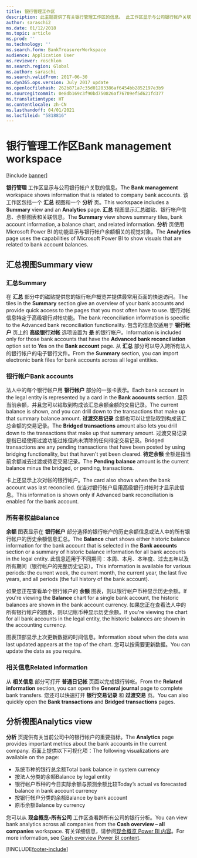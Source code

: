 ```yaml
---
title: 银行管理工作区
description: 此主题提供了有关银行管理工作区的信息。 此工作区显示与公司银行帐户关联的信息，并包括一个汇总视图和一个分析页。 汇总视图显示汇总磁贴、银行帐户信息、余额图表和关联信息。 分析页使用 Microsoft Power BI 的功能显示与银行帐户余额相关的视觉对象。
author: saraschi2
ms.date: 01/12/2018
ms.topic: article
ms.prod: ''
ms.technology: ''
ms.search.form: BankTreasurerWorkspace
audience: Application User
ms.reviewer: roschlom
ms.search.region: Global
ms.author: saraschi
ms.search.validFrom: 2017-06-30
ms.dyn365.ops.version: July 2017 update
ms.openlocfilehash: 262b871a7c35d01283386af6454bb2852197e3b9
ms.sourcegitcommit: 0e8db169c3f90bd750826af76709ef5d621fd377
ms.translationtype: HT
ms.contentlocale: zh-CN
ms.lasthandoff: 04/01/2021
ms.locfileid: "5818816"
---
```

# <a name="bank-management-workspace"></a><span data-ttu-id="a1fb6-106">银行管理工作区</span><span class="sxs-lookup"><span data-stu-id="a1fb6-106">Bank management workspace</span></span>

[!include [banner](../includes/banner.md)]

<span data-ttu-id="a1fb6-107">**银行管理** 工作区显示与公司银行帐户关联的信息。</span><span class="sxs-lookup"><span data-stu-id="a1fb6-107">The **Bank management** workspace shows information that is related to company bank accounts.</span></span> <span data-ttu-id="a1fb6-108">该工作区包括一个 **汇总** 视图和一个 **分析** 页。</span><span class="sxs-lookup"><span data-stu-id="a1fb6-108">This workspace includes a **Summary** view and an **Analytics** page.</span></span> <span data-ttu-id="a1fb6-109">**汇总** 视图显示汇总磁贴、银行帐户信息、余额图表和关联信息。</span><span class="sxs-lookup"><span data-stu-id="a1fb6-109">The **Summary** view shows summary tiles, bank account information, a balance chart, and related information.</span></span> <span data-ttu-id="a1fb6-110">**分析** 页使用 Microsoft Power BI 的功能显示与银行帐户余额相关的视觉对象。</span><span class="sxs-lookup"><span data-stu-id="a1fb6-110">The **Analytics** page uses the capabilities of Microsoft Power BI to show visuals that are related to bank account balances.</span></span>

## <a name="summary-view"></a><span data-ttu-id="a1fb6-111">汇总视图</span><span class="sxs-lookup"><span data-stu-id="a1fb6-111">Summary view</span></span>

### <a name="summary"></a><span data-ttu-id="a1fb6-112">汇总</span><span class="sxs-lookup"><span data-stu-id="a1fb6-112">Summary</span></span>

<span data-ttu-id="a1fb6-113">在 **汇总** 部分中的磁贴提供您的银行帐户概览并提供最常用页面的快速访问。</span><span class="sxs-lookup"><span data-stu-id="a1fb6-113">The tiles in the **Summary** section give an overview of your bank accounts and provide quick access to the pages that you most often have to use.</span></span> <span data-ttu-id="a1fb6-114">银行对帐信息特定于高级银行对帐功能。</span><span class="sxs-lookup"><span data-stu-id="a1fb6-114">The bank reconciliation information is specific to the Advanced bank reconciliation functionality.</span></span> <span data-ttu-id="a1fb6-115">包含的信息仅适用于 **银行帐户** 页上的 **高级银行对帐** 选项设置为 **是** 的银行帐户。</span><span class="sxs-lookup"><span data-stu-id="a1fb6-115">Information is included only for those bank accounts that have the **Advanced bank reconciliation** option set to **Yes** on the **Bank account** page.</span></span> <span data-ttu-id="a1fb6-116">从 **汇总** 部分可以导入跨所有法人的银行帐户的电子银行文件。</span><span class="sxs-lookup"><span data-stu-id="a1fb6-116">From the **Summary** section, you can import electronic bank files for bank accounts across all legal entities.</span></span>

### <a name="bank-accounts"></a><span data-ttu-id="a1fb6-117">银行帐户</span><span class="sxs-lookup"><span data-stu-id="a1fb6-117">Bank accounts</span></span>

<span data-ttu-id="a1fb6-118">法人中的每个银行帐户用 **银行帐户** 部分的一张卡表示。</span><span class="sxs-lookup"><span data-stu-id="a1fb6-118">Each bank account in the legal entity is represented by a card in the **Bank accounts** section.</span></span> <span data-ttu-id="a1fb6-119">显示当前余额，并且您可以钻取到构成该汇总余额金额的交易记录。</span><span class="sxs-lookup"><span data-stu-id="a1fb6-119">The current balance is shown, and you can drill down to the transactions that make up that summary balance amount.</span></span> <span data-ttu-id="a1fb6-120">**过渡交易记录** 金额也可以让您钻取到构成该汇总金额的交易记录。</span><span class="sxs-lookup"><span data-stu-id="a1fb6-120">The **Bridged transactions** amount also lets you drill down to the transactions that make up that summary amount.</span></span> <span data-ttu-id="a1fb6-121">过渡交易记录是指已经使用过渡功能过帐但尚未清除的任何待定交易记录。</span><span class="sxs-lookup"><span data-stu-id="a1fb6-121">Bridged transactions are any pending transactions that have been posted by using bridging functionality, but that haven't yet been cleared.</span></span> <span data-ttu-id="a1fb6-122">**待定余额** 金额是指当前余额减去过渡或待定交易记录。</span><span class="sxs-lookup"><span data-stu-id="a1fb6-122">The **Pending balance** amount is the current balance minus the bridged, or pending, transactions.</span></span>

<span data-ttu-id="a1fb6-123">卡上还显示上次对帐的银行帐户。</span><span class="sxs-lookup"><span data-stu-id="a1fb6-123">The card also shows when the bank account was last reconciled.</span></span> <span data-ttu-id="a1fb6-124">仅当对银行帐户启用高级银行对帐时才显示此信息。</span><span class="sxs-lookup"><span data-stu-id="a1fb6-124">This information is shown only if Advanced bank reconciliation is enabled for the bank account.</span></span>

### <a name="balance"></a><span data-ttu-id="a1fb6-125">所有者权益</span><span class="sxs-lookup"><span data-stu-id="a1fb6-125">Balance</span></span>

<span data-ttu-id="a1fb6-126">**余额** 图表显示在 **银行帐户** 部分选择的银行帐户的历史余额信息或法人中的所有银行帐户的历史余额信息汇总。</span><span class="sxs-lookup"><span data-stu-id="a1fb6-126">The **Balance** chart shows either historic balance information for the bank account that is selected in the **Bank accounts** section or a summary of historic balance information for all bank accounts in the legal entity.</span></span> <span data-ttu-id="a1fb6-127">此信息适用于不同期间：本周、本月、本年度、过去五年以及所有期间（银行帐户的完整历史记录）。</span><span class="sxs-lookup"><span data-stu-id="a1fb6-127">This information is available for various periods: the current week, the current month, the current year, the last five years, and all periods (the full history of the bank account).</span></span> 

<span data-ttu-id="a1fb6-128">如果您正在查看单个银行帐户的 **余额** 图表，则以银行帐户币种显示历史余额。</span><span class="sxs-lookup"><span data-stu-id="a1fb6-128">If you're viewing the **Balance** chart for a single bank account, the historic balances are shown in the bank account currency.</span></span> <span data-ttu-id="a1fb6-129">如果您正在查看法人中的所有银行帐户的图表，则以记帐币种显示历史余额。</span><span class="sxs-lookup"><span data-stu-id="a1fb6-129">If you're viewing the chart for all bank accounts in the legal entity, the historic balances are shown in the accounting currency.</span></span>

<span data-ttu-id="a1fb6-130">图表顶部显示上次更新数据的时间信息。</span><span class="sxs-lookup"><span data-stu-id="a1fb6-130">Information about when the data was last updated appears at the top of the chart.</span></span> <span data-ttu-id="a1fb6-131">您可以按需要更新数据。</span><span class="sxs-lookup"><span data-stu-id="a1fb6-131">You can update the data as you require.</span></span>

### <a name="related-information"></a><span data-ttu-id="a1fb6-132">相关信息</span><span class="sxs-lookup"><span data-stu-id="a1fb6-132">Related information</span></span>

<span data-ttu-id="a1fb6-133">从 **相关信息** 部分可打开 **普通日记帐** 页面以完成银行转帐。</span><span class="sxs-lookup"><span data-stu-id="a1fb6-133">From the **Related information** section, you can open the **General journal** page to complete bank transfers.</span></span> <span data-ttu-id="a1fb6-134">您还可以快速打开 **银行交易记录** 和 **过渡交易** 页。</span><span class="sxs-lookup"><span data-stu-id="a1fb6-134">You can also quickly open the **Bank transactions** and **Bridged transactions** pages.</span></span>

## <a name="analytics-view"></a><span data-ttu-id="a1fb6-135">分析视图</span><span class="sxs-lookup"><span data-stu-id="a1fb6-135">Analytics view</span></span>

<span data-ttu-id="a1fb6-136">**分析** 页提供有关当前公司中的银行帐户的重要指标。</span><span class="sxs-lookup"><span data-stu-id="a1fb6-136">The **Analytics** page provides important metrics about the bank accounts in the current company.</span></span> <span data-ttu-id="a1fb6-137">页面上提供以下可视化项：</span><span class="sxs-lookup"><span data-stu-id="a1fb6-137">The following visualizations are available on the page:</span></span>

-   <span data-ttu-id="a1fb6-138">系统币种的银行总余额</span><span class="sxs-lookup"><span data-stu-id="a1fb6-138">Total bank balance in system currency</span></span>
-   <span data-ttu-id="a1fb6-139">按法人分类的余额</span><span class="sxs-lookup"><span data-stu-id="a1fb6-139">Balance by legal entity</span></span>
-   <span data-ttu-id="a1fb6-140">银行帐户币种的今日实际余额与预测余额比较</span><span class="sxs-lookup"><span data-stu-id="a1fb6-140">Today’s actual vs forecasted balance in bank account currency</span></span>
-   <span data-ttu-id="a1fb6-141">按银行帐户分类的余额</span><span class="sxs-lookup"><span data-stu-id="a1fb6-141">Balance by bank account</span></span>
-   <span data-ttu-id="a1fb6-142">原币余额</span><span class="sxs-lookup"><span data-stu-id="a1fb6-142">Balance by currency</span></span>

<span data-ttu-id="a1fb6-143">您可以从 **现金概览–所有公司** 工作区查看跨所有公司的银行分析。</span><span class="sxs-lookup"><span data-stu-id="a1fb6-143">You can view bank analytics across all companies from the **Cash overview – all companies** workspace.</span></span> <span data-ttu-id="a1fb6-144">有关详细信息，请参阅[现金概览 Power BI 内容](Cash-Overview-Power-BI-content.md)。</span><span class="sxs-lookup"><span data-stu-id="a1fb6-144">For more information, see [Cash overview Power BI content](Cash-Overview-Power-BI-content.md).</span></span>


[!INCLUDE[footer-include](../../includes/footer-banner.md)]